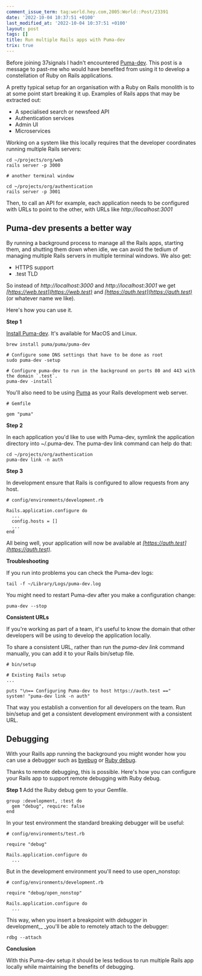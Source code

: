 ```yaml
---
comment_issue_term: tag:world.hey.com,2005:World::Post/23391
date: '2022-10-04 10:37:51 +0100'
last_modified_at: '2022-10-04 10:37:51 +0100'
layout: post
tags: []
title: Run multiple Rails apps with Puma-dev
trix: true
---
```


Before joining 37signals I hadn't encountered [Puma-dev](https://github.com/puma/puma-dev). This post is a message to past-me who would have benefited from using it to develop a constellation of Ruby on Rails applications.

A pretty typical setup for an organisation with a Ruby on Rails monolith is to at some point start breaking it up. Examples of Rails apps that may be extracted out:

- A specialised search or newsfeed API
- Authentication services
- Admin UI
- Microservices

Working on a system like this locally requires that the developer coordinates running multiple Rails servers:

```
cd ~/projects/org/web
rails server -p 3000

# another terminal window

cd ~/projects/org/authentication
rails server -p 3001
```

Then, to call an API for example, each application needs to be configured with URLs to point to the other, with URLs like _http://localhost:3001_

## **Puma-dev presents a better way**

By running a background process to manage all the Rails apps, starting them, and shutting them down when idle, we can avoid the tedium of managing multiple Rails servers in multiple terminal windows. We also get:

- HTTPS support
- .test TLD

So instead of _http://localhost:3000_ and _http://localhost:3001_ we get _[https://web.test](https://web.test)_ and _[https://auth.test](https://auth.test)_ (or whatever name we like).

Here's how you can use it.

**Step 1**

[Install Puma-dev](https://github.com/puma/puma-dev#installation). It's available for MacOS and Linux.

```
brew install puma/puma/puma-dev

# Configure some DNS settings that have to be done as root
sudo puma-dev -setup

# Configure puma-dev to run in the background on ports 80 and 443 with the domain `.test`.
puma-dev -install
```

You'll also need to be using [Puma](https://github.com/puma/puma) as your Rails development web server.

```
# Gemfile

gem "puma"
```

**Step 2**

In each application you'd like to use with Puma-dev, symlink the application directory into ~/.puma-dev. The puma-dev link command can help do that:

```
cd ~/projects/org/authentication
puma-dev link -n auth
```

**Step 3**

In development ensure that Rails is configured to allow requests from any host.

```
# config/environments/development.rb

Rails.application.configure do
  ...
  config.hosts = []
  ...
end
```

All being well, your application will now be available at _[https://auth.test](https://auth.test)_.

**Troubleshooting**

If you run into problems you can check the Puma-dev logs:

```
tail -f ~/Library/Logs/puma-dev.log
```

You might need to restart Puma-dev after you make a configuration change:

```
puma-dev --stop
```

**Consistent URLs**

If you're working as part of a team, it's useful to know the domain that other developers will be using to develop the application locally.

To share a consistent URL, rather than run the _puma-dev link_ command manually, you can add it to your Rails bin/setup file.

```
# bin/setup

# Existing Rails setup
...

puts "\n== Configuring Puma-dev to host https://auth.test =="
system! "puma-dev link -n auth"
```

That way you establish a convention for all developers on the team. Run bin/setup and get a consistent development environment with a consistent URL.

## **Debugging**

With your Raills app running the background you might wonder how you can use a debugger such as [byebug](https://github.com/deivid-rodriguez/byebug) or [Ruby debug](https://github.com/ruby/debug).

Thanks to remote debugging, this is possible. Here's how you can configure your Rails app to support remote debugging with Ruby debug.

**Step 1** Add the Ruby debug gem to your Gemfile.

```
group :development, :test do
  gem "debug", require: false
end
```

In your test environment the standard breaking debugger will be useful:

```
# config/environments/test.rb

require "debug"

Rails.application.configure do
  ...
```

But in the development environment you'll need to use open\_nonstop:

```
# config/environments/development.rb

require "debug/open_nonstop"

Rails.application.configure do
  ...
```

This way, when you insert a breakpoint with _debugger_ in development,_&nbsp;_you'll be able to remotely attach to the debugger:

```
rdbg --attach
```

**Conclusion**

With this Puma-dev setup it should be less tedious to run multiple Rails app locally while maintaining the benefits of debugging.
